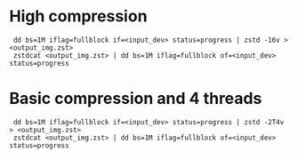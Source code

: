 # High compression

```
 dd bs=1M iflag=fullblock if=<input_dev> status=progress | zstd -16v > <output_img.zst>
 zstdcat <output_img.zst> | dd bs=1M iflag=fullblock of=<input_dev> status=progress 
```

# Basic compression and 4 threads

```
 dd bs=1M iflag=fullblock if=<input_dev> status=progress | zstd -2T4v > <output_img.zst>
 zstdcat <output_img.zst> | dd bs=1M iflag=fullblock of=<input_dev> status=progress 
```

